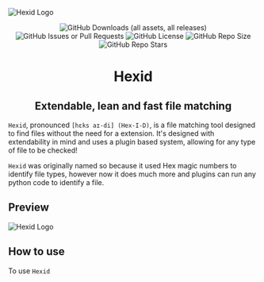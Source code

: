 ![Hexid Logo](./assets/github-banner.svg)

<center>
    <img alt="GitHub Downloads (all assets, all releases)" src="https://img.shields.io/github/downloads/JamsterJava/hexid/total?style=for-the-badge">
    <img alt="GitHub Issues or Pull Requests" src="https://img.shields.io/github/issues/JamsterJava/hexid?style=for-the-badge">
    <img alt="GitHub License" src="https://img.shields.io/github/license/JamsterJava/hexid?style=for-the-badge">
    <img alt="GitHub Repo Size" src="https://img.shields.io/github/repo-size/JamsterJava/hexid?style=for-the-badge">
    <img alt="GitHub Repo Stars" src="https://img.shields.io/github/stars/JamsterJava/hexid?style=for-the-badge">

</center>

<center><h1>Hexid</h1></center>
<center><h2>Extendable, lean and fast file matching</h2></center>

`Hexid`, pronounced ``[hɛks aɪ-di] (Hex-I-D)``, is a file matching tool designed to find files without the need for a extension. It's designed with extendability in mind and uses a plugin based system, allowing for any type of file to be checked!

`Hexid` was originally named so because it used Hex magic numbers to identify file types, however now it does much more and plugins can run any python code to identify a file.

## Preview

![Hexid Logo](./assets/github-preview.svg)

## How to use

To use `Hexid`